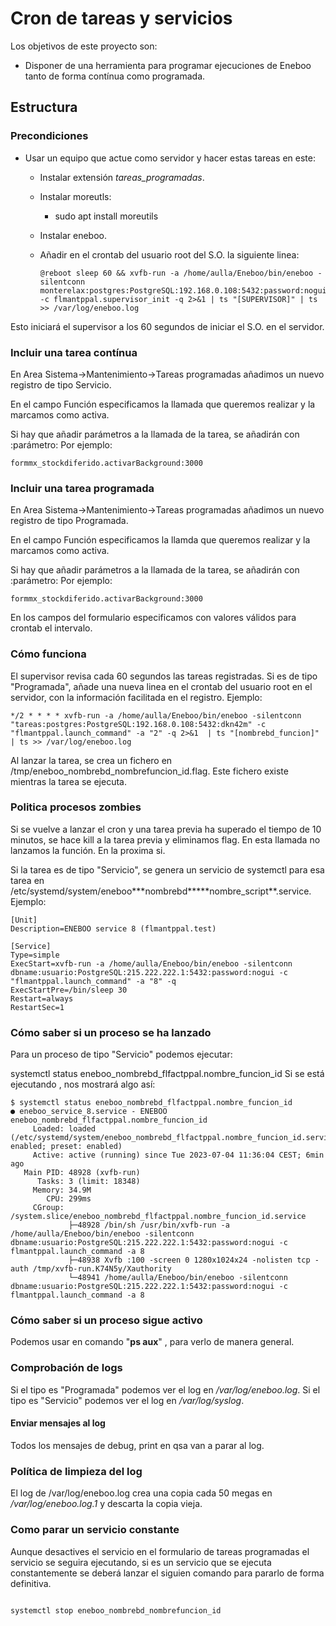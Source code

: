 # Cron de tareas y servicios

Los objetivos de este proyecto son:

- Disponer de una herramienta para programar ejecuciones de Eneboo tanto de forma contínua como programada.

## Estructura

### Precondiciones

- Usar un equipo que actue como servidor y hacer estas tareas en este:

  - Instalar extensión _tareas_programadas_.
  - Instalar moreutls:
    + sudo apt install moreutils
  - Instalar eneboo.
  - Añadir en el crontab del usuario root del S.O. la siguiente linea:

    ```
    @reboot sleep 60 && xvfb-run -a /home/aulla/Eneboo/bin/eneboo -silentconn monterelax:postgres:PostgreSQL:192.168.0.108:5432:password:nogui -c flmantppal.supervisor_init -q 2>&1 | ts "[SUPERVISOR]" | ts >> /var/log/eneboo.log
    ```

Esto iniciará el supervisor a los 60 segundos de iniciar el S.O. en el servidor.

### Incluir una tarea contínua

En Area Sistema->Mantenimiento->Tareas programadas añadimos un nuevo registro de tipo Servicio.

En el campo Función especificamos la llamada que queremos realizar y la marcamos como activa.

Si hay que añadir parámetros a la llamada de la tarea, se añadirán con :parámetro:
Por ejemplo:

```
formmx_stockdiferido.activarBackground:3000
```

### Incluir una tarea programada

En Area Sistema->Mantenimiento->Tareas programadas añadimos un nuevo registro de tipo Programada.

En el campo Función especificamos la llamda que queremos realizar y la marcamos como activa.

Si hay que añadir parámetros a la llamada de la tarea, se añadirán con :parámetro:
Por ejemplo:

```
formmx_stockdiferido.activarBackground:3000
```

En los campos del formulario especificamos con valores válidos para crontab el intervalo.

### Cómo funciona

El supervisor revisa cada 60 segundos las tareas registradas. Si es de tipo "Programada", añade una nueva linea en el crontab del usuario root en el servidor, con la información facilitada en el registro. Ejemplo:

```
*/2 * * * * xvfb-run -a /home/aulla/Eneboo/bin/eneboo -silentconn "tareas:postgres:PostgreSQL:192.168.0.108:5432:dkn42m" -c "flmantppal.launch_command" -a "2" -q 2>&1  | ts "[nombrebd_funcion]" | ts >> /var/log/eneboo.log

```

Al lanzar la tarea, se crea un fichero en /tmp/eneboo_nombrebd_nombrefuncion_id.flag. Este fichero existe mientras la tarea se ejecuta.

### Politica procesos zombies

Si se vuelve a lanzar el cron y una tarea previa ha superado el tiempo de 10 minutos, se hace kill a la tarea previa y eliminamos flag. En esta llamada no lanzamos la función. En la proxima si.

Si la tarea es de tipo "Servicio", se genera un servicio de systemctl para esa tarea en /etc/systemd/system/eneboo**\*nombrebd\*\*\***nombre_script\*\*.service. Ejemplo:

```
[Unit]
Description=ENEBOO service 8 (flmantppal.test)

[Service]
Type=simple
ExecStart=xvfb-run -a /home/aulla/Eneboo/bin/eneboo -silentconn dbname:usuario:PostgreSQL:215.222.222.1:5432:password:nogui -c "flmantppal.launch_command" -a "8" -q
ExecStartPre=/bin/sleep 30
Restart=always
RestartSec=1

```

### Cómo saber si un proceso se ha lanzado

Para un proceso de tipo "Servicio" podemos ejecutar:

systemctl status eneboo_nombrebd_flfactppal.nombre_funcion_id
Si se está ejecutando , nos mostrará algo así:

```
$ systemctl status eneboo_nombrebd_flfactppal.nombre_funcion_id
● eneboo_service_8.service - ENEBOO eneboo_nombrebd_flfactppal.nombre_funcion_id
     Loaded: loaded (/etc/systemd/system/eneboo_nombrebd_flfactppal.nombre_funcion_id.service; enabled; preset: enabled)
     Active: active (running) since Tue 2023-07-04 11:36:04 CEST; 6min ago
   Main PID: 48928 (xvfb-run)
      Tasks: 3 (limit: 18348)
     Memory: 34.9M
        CPU: 299ms
     CGroup: /system.slice/eneboo_nombrebd_flfactppal.nombre_funcion_id.service
             ├─48928 /bin/sh /usr/bin/xvfb-run -a /home/aulla/Eneboo/bin/eneboo -silentconn dbname:usuario:PostgreSQL:215.222.222.1:5432:password:nogui -c flmantppal.launch_command -a 8
             ├─48938 Xvfb :100 -screen 0 1280x1024x24 -nolisten tcp -auth /tmp/xvfb-run.K74N5y/Xauthority
             └─48941 /home/aulla/Eneboo/bin/eneboo -silentconn dbname:usuario:PostgreSQL:215.222.222.1:5432:password:nogui -c flmantppal.launch_command -a 8

```

### Cómo saber si un proceso sigue activo

Podemos usar en comando "**ps aux**" , para verlo de manera general.

### Comprobación de logs

Si el tipo es "Programada" podemos ver el log en _/var/log/eneboo.log_.
Si el tipo es "Servicio" podemos ver el log en _/var/log/syslog_.

#### Enviar mensajes al log

Todos los mensajes de debug, print en qsa van a parar al log.

### Política de limpieza del log

El log de /var/log/eneboo.log crea una copia cada 50 megas en _/var/log/eneboo.log.1_ y descarta la copia vieja.

### Como parar un servicio constante

Aunque desactives el servicio en el formulario de tareas programadas el servicio se seguira ejecutando, si es un servicio que se ejecuta constantemente se deberá lanzar el siguien comando para pararlo de forma definitiva.

```

systemctl stop eneboo_nombrebd_nombrefuncion_id

```